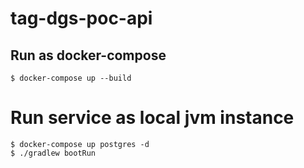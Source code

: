 # tag-dgs-poc-api

## Run as docker-compose
```
$ docker-compose up --build
```

# Run service as local jvm instance
```
$ docker-compose up postgres -d
$ ./gradlew bootRun
```